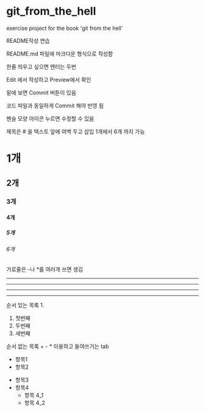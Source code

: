# git_from_the_hell
exercise project for the book 'git from the hell'

README작성 연습

README.md 파일에 마크다운 형식으로 작성함

한줄 띄우고 싶으면 엔터는 두번

Edit 에서 작성하고 Preview에서 확인

밑에 보면 Commit 버튼이 있음

코드 파일과 동일하게 Commit 해야 반영 됨



펜슬 모양 아이콘 누르면 수정할 수 있음



제목은 # 을 텍스트 앞에 여백 두고 삽입
1개에서 6개 까지 가능

# 1개

## 2개

### 3개

#### 4개

##### 5개

###### 6개



가로줄은 -나 *를 여러개 쓰면 생김

---

- - -

***

* * *


순서 있는 목록    1.
1. 첫번째
2. 두번째
3. 세번째


순서 없는 목록     + - * 이용하고 들여쓰기는 tab
- 항목1
- 항목2
* 항목3
* 항목4
  * 항목 4_1
  * 항목 4_2 

